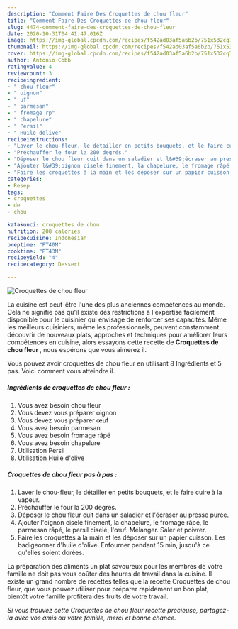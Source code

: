 ```yaml
---
description: "Comment Faire Des Croquettes de chou fleur"
title: "Comment Faire Des Croquettes de chou fleur"
slug: 4474-comment-faire-des-croquettes-de-chou-fleur
date: 2020-10-31T04:41:47.016Z
image: https://img-global.cpcdn.com/recipes/f542ad03af5a6b2b/751x532cq70/croquettes-de-chou-fleur-photo-principale-de-la-recette.jpg
thumbnail: https://img-global.cpcdn.com/recipes/f542ad03af5a6b2b/751x532cq70/croquettes-de-chou-fleur-photo-principale-de-la-recette.jpg
cover: https://img-global.cpcdn.com/recipes/f542ad03af5a6b2b/751x532cq70/croquettes-de-chou-fleur-photo-principale-de-la-recette.jpg
author: Antonio Cobb
ratingvalue: 4
reviewcount: 3
recipeingredient:
- " chou fleur"
- " oignon"
- " uf"
- " parmesan"
- " fromage rp"
- " chapelure"
- " Persil"
- " Huile dolive"
recipeinstructions:
- "Laver le chou-fleur, le détailler en petits bouquets, et le faire cuire à la vapeur."
- "Préchauffer le four la 200 degrés."
- "Déposer le chou fleur cuit dans un saladier et l&#39;écraser au presse purée."
- "Ajouter l&#39;oignon ciselé finement, la chapelure, le fromage râpé, le parmesan râpé, le persil ciselé, l&#39;œuf. Mélanger. Saler et poivrer."
- "Faire les croquettes à la main et les déposer sur un papier cuisson. Les badigeonner d&#39;huile d&#39;olive. Enfourner pendant 15 min, jusqu&#39;à ce qu&#39;elles soient dorées."
categories:
- Resep
tags:
- croquettes
- de
- chou

katakunci: croquettes de chou 
nutrition: 208 calories
recipecuisine: Indonesian
preptime: "PT40M"
cooktime: "PT43M"
recipeyield: "4"
recipecategory: Dessert

---
```



![Croquettes de chou fleur](https://img-global.cpcdn.com/recipes/f542ad03af5a6b2b/751x532cq70/croquettes-de-chou-fleur-photo-principale-de-la-recette.jpg)

La cuisine est peut-être l'une des plus anciennes compétences au monde. Cela ne signifie pas qu'il existe des restrictions à l'expertise facilement disponible pour le cuisinier qui envisage de renforcer ses capacités. Même les meilleurs cuisiniers, même les professionnels, peuvent constamment découvrir de nouveaux plats, approches et techniques pour améliorer leurs compétences en cuisine, alors essayons cette recette de <strong> Croquettes de chou fleur </strong>, nous espérons que vous aimerez il.

<!--inarticleads1-->

Vous pouvez avoir croquettes de chou fleur en utilisant 8 Ingrédients et 5 pas. Voici comment vous atteindre il.

##### Ingrédients de croquettes de chou fleur :

1. Vous avez besoin  chou fleur
1. Vous devez vous préparer  oignon
1. Vous devez vous préparer  œuf
1. Vous avez besoin  parmesan
1. Vous avez besoin  fromage râpé
1. Vous avez besoin  chapelure
1. Utilisation  Persil
1. Utilisation  Huile d&#39;olive




<!--inarticleads2-->

##### Croquettes de chou fleur pas à pas :

1. Laver le chou-fleur, le détailler en petits bouquets, et le faire cuire à la vapeur.
1. Préchauffer le four la 200 degrés.
1. Déposer le chou fleur cuit dans un saladier et l&#39;écraser au presse purée.
1. Ajouter l&#39;oignon ciselé finement, la chapelure, le fromage râpé, le parmesan râpé, le persil ciselé, l&#39;œuf. Mélanger. Saler et poivrer.
1. Faire les croquettes à la main et les déposer sur un papier cuisson. Les badigeonner d&#39;huile d&#39;olive. Enfourner pendant 15 min, jusqu&#39;à ce qu&#39;elles soient dorées.




<!--inarticleads1-->

<p>
La préparation des aliments un plat savoureux pour les membres de votre famille ne doit pas vous coûter des heures de travail dans la cuisine. Il existe un grand nombre de recettes telles que la recette Croquettes de chou fleur, que vous pouvez utiliser pour préparer rapidement un bon plat, bientôt votre famille profitera des fruits de votre travail.
</p>

<p>
<i>Si vous trouvez cette Croquettes de chou fleur recette précieuse, partagez-la avec vos amis ou votre famille, merci et bonne chance.</i>
</p>
